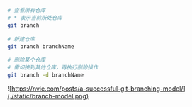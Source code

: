```bash
# 查看所有仓库
# * 表示当前所处仓库
git branch
```

```bash
# 新建仓库
git branch branchName
```

```bash
# 删除某个仓库
# 需切换到其他仓库，再执行删除操作
git branch -d branchName
```

![https://nvie.com/posts/a-successful-git-branching-model/](./static/branch-model.png)